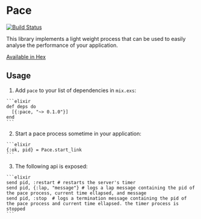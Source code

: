 # Pace

[![Build Status](https://travis-ci.org/samontea/pace.svg?branch=master)](https://travis-ci.org/samontea/pace)


This library implements a light weight process that can be used to easily analyse the performance of your application.

[Available in Hex](https://hex.pm/packages/pace)

## Usage

  1. Add `pace` to your list of dependencies in `mix.exs`:

    ```elixir
    def deps do
      [{:pace, "~> 0.1.0"}]
    end
    ```

  2. Start a pace process sometime in your application:

    ```elixir
	{:ok, pid} = Pace.start_link
    ```

  3. The following api is exposed:

    ```elixir
	send pid, :restart # restarts the server's timer
	send pid, {:lap, "message"} # logs a lap message containing the pid of the pace process, current time ellapsed, and message
	send pid, :stop  # logs a termination message containing the pid of the pace process and current time ellapsed. the timer process is stopped
    ```
